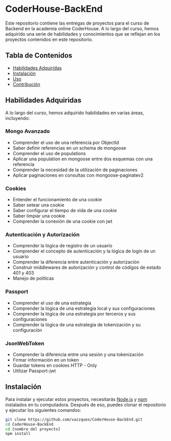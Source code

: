 # CoderHouse-BackEnd

Este repositorio contiene las entregas de proyectos para el curso de Backend en la academia online CoderHouse. A lo largo del curso, hemos adquirido una serie de habilidades y conocimientos que se reflejan en los proyectos contenidos en este repositorio.

## Tabla de Contenidos

- [Habilidades Adquiridas](#habilidades-adquiridas)
- [Instalación](#instalación)
- [Uso](#uso)
- [Contribución](#contribución)

## Habilidades Adquiridas

A lo largo del curso, hemos adquirido habilidades en varias áreas, incluyendo:

### Mongo Avanzado

- Comprender el uso de una referencia por ObjectId
- Saber definir referencias en un schema de mongoose
- Comprender el uso de populations
- Aplicar una population en mongoose entre dos esquemas con una referencia
- Comprender la necesidad de la utilización de paginaciones
- Aplicar paginaciones en consultas con mongoose-paginatev2

### Cookies

- Entender el funcionamiento de una cookie
- Saber setear una cookie 
- Saber configurar el tiempo de vida de una cookie
- Saber limpiar una cookie
- Comprender la conexión de una cookie con jwt

### Autenticación y Autorización

- Comprender la lógica de registro de un usuario
- Comprender el concepto de autenticación y la lógica de login de un usuario
- Comprender la diferencia entre autenticación y autorización
- Construir middlewares de autorización y control de códigos de estado 401 y 403
- Manejo de políticas

### Passport

- Comprender el uso de una estrategia
- Comprender la lógica de una estrategia local y sus configuraciones
- Comprender la lógica de una estrategia por terceros y sus configuraciones
- Comprender la lógica de una estrategia de tokenización y su configuración

### JsonWebToken

- Comprender la diferencia entre una sesión y una tokenización
- Firmar información en un token
- Guardar tokens en cookies HTTP - Only
- Utilizar Passport-jwt

## Instalación

Para instalar y ejecutar estos proyectos, necesitarás [Node.js](https://nodejs.org/en/download/) y [npm](https://www.npmjs.com/get-npm) instalados en tu computadora. Después de eso, puedes clonar el repositorio y ejecutar los siguientes comandos:

```bash
git clone https://github.com/vazzquex/CoderHouse-BackEnd.git
cd CoderHouse-BackEnd
cd [nombre del proyecto]
npm install
```





